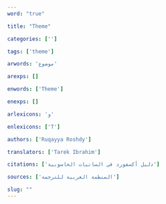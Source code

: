 ```yaml
---
word: "true"

title: "Theme"

categories: ['']

tags: ['theme']

arwords: 'موضوع'

arexps: []

enwords: ['Theme']

enexps: []

arlexicons: 'و'

enlexicons: ['T']

authors: ['Ruqayya Roshdy']

translators: ['Tarek Ibrahim']

citations: ['دليل أكسفورد في السانيات الحاسوبية']

sources: ['المنظمة العربية للترجمة']

slug: ""
---
```

